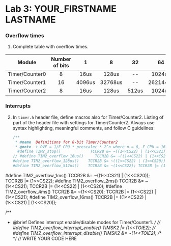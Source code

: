 # Lab 3: YOUR_FIRSTNAME LASTNAME

### Overflow times

1. Complete table with overflow times.

  | **Module** | **Number of bits** | **1** | **8** | **32** | **64** | **128** | **256** | **1024** |
   | :-: | :-: | :-: | :-: | :-: | :-: | :-: | :-: | :-: |
   | Timer/Counter0 | 8  | 16us | 128us | -- | 1024us | -- | 4096us | 16384us |
   | Timer/Counter1 | 16 | 4096us | 32768us | -- | 262144us | -- |1,049s | 4,194s |
   | Timer/Counter2 | 8  | 16us | 128us | 512us | 1024us | 2048us | 4096us | 16384us |


### Interrupts

2. In `timer.h` header file, define macros also for Timer/Counter2. Listing of part of the header file with settings for Timer/Counter2. Always use syntax highlighting, meaningful comments, and follow C guidelines:

   ```c
   /**
    * @name  Definitions for 8-bit Timer/Counter2
    * @note  t_OVF = 1/F_CPU * prescaler * 2^n where n = 8, F_CPU = 16 MHz
     #define TIM2_stop()             TCCR2B &= ~((1<<CS22) | (1<<CS21) | (1<<CS20));
   // #define TIM2_overflow_16us()     TCCR2B &= ~((1<<CS22) | (1<<CS21)); TCCR2B |= (1<<CS20);
   #define TIM2_overflow_128us()    TCCR2B &= ~((1<<CS22) | (1<<CS20)); TCCR2B |= (1<<CS21);
   #define TIM2_overflow_512us()	TCCR2B &= ~(1<<CS22); TCCR2B |= (1<<CS21) | (1<<CS20);
  #define TIM2_overflow_1ms()   TCCR2B &= ~((1<<CS21) | (1<<CS20)); TCCR2B |= (1<<CS22);
  #define TIM2_overflow_2ms()		TCCR2B &= ~(1<<CS21); TCCR2B |= (1<<CS22) | (1<<CS20);
  #define TIM2_overflow_4ms()      TCCR2B &= ~(1<<CS20); TCCR2B |= (1<<CS22) | (1<<CS21);
  #define TIM2_overflow_16ms()      TCCR2B |= ((1<<CS22) | (1<<CS21) | (1<<CS20));

  /**
  * @brief Defines interrupt enable/disable modes for Timer/Counter1.
  */
  // #define TIM2_overflow_interrupt_enable()    TIMSK2 |= (1<<TOIE2);
  // #define TIM2_overflow_interrupt_disable()   TIMSK2 &= ~(1<<TOIE2);
  /**
    */
   // WRITE YOUR CODE HERE
   
   ```